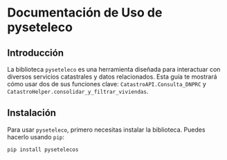 # Documentación de Uso de pyseteleco

## Introducción

La biblioteca `pyseteleco` es una herramienta diseñada para interactuar con diversos servicios catastrales y datos relacionados. Esta guía te mostrará cómo usar dos de sus funciones clave: `CatastroAPI.Consulta_DNPRC` y `CatastroHelper.consolidar_y_filtrar_viviendas`.

## Instalación

Para usar `pyseteleco`, primero necesitas instalar la biblioteca. Puedes hacerlo usando `pip`:

```sh
pip install pysetelecos